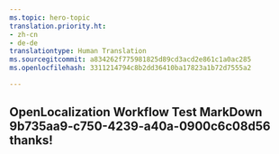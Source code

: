 ```yaml
---
ms.topic: hero-topic
translation.priority.ht:
- zh-cn
- de-de
translationtype: Human Translation
ms.sourcegitcommit: a834262f775981825d89cd3acd2e861c1a0ac285
ms.openlocfilehash: 3311214794c8b2dd36410ba17823a1b72d7555a2

---
```

## OpenLocalization Workflow Test MarkDown 9b735aa9-c750-4239-a40a-0900c6c08d56 thanks!



<!--HONumber=Jul16_HO4-->


